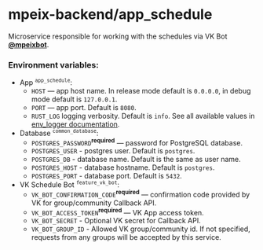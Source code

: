 # mpeix-backend/app_schedule

Microservice responsible for working with the schedules via VK Bot [**@mpeixbot**](https://vk.com/mpeixbot).

### Environment variables:
- App <sup>`app_schedule`</sup>:
  - `HOST` — app host name. In release mode default is `0.0.0.0`, in debug mode default is `127.0.0.1`.
  - `PORT` — app port. Default is `8080`.
  - `RUST_LOG` logging verbosity. Default is `info`. See all available values in [env_logger documentation](https://docs.rs/env_logger/latest/env_logger/).
- Database <sup>`common_database`</sup>:
  - `POSTGRES_PASSWORD`<sup>**required**</sup> — password for PostgreSQL database.
  - `POSTGRES_USER` - postgres user. Default is `postgres`.
  - `POSTGRES_DB` - database name. Default is the same as user name.
  - `POSTGRES_HOST` - database hostname. Default is `postgres`.
  - `POSTGRES_PORT` - database port. Default is `5432`.
- VK Schedule Bot <sup>`feature_vk_bot`</sup>:
  - `VK_BOT_CONFIRMATION_CODE`<sup>**required**</sup> — confirmation code provided by VK for group/community Callback API.
  - `VK_BOT_ACCESS_TOKEN`<sup>**required**</sup> — VK App access token.
  - `VK_BOT_SECRET` - Optional VK secret for Callback API.
  - `VK_BOT_GROUP_ID` - Allowed VK group/community id. If not specified, requests from any groups will be accepted by this service.
